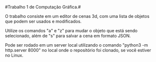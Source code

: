 #Trabalho 1 de Computação Gráfica.#

O trabalho consiste em um editor de cenas 3d, com uma lista de objetos que podem ser usados e modificados.

Utilize os comandos "a" e "z" para mudar o objeto que está sendo selecionado, além de "s" para salvar a cena em formato JSON.

Pode ser rodado em um server local utilizando o comando "python3 -m http.server 8000" no local onde o repositório foi clonado, se você estiver no Linux.
